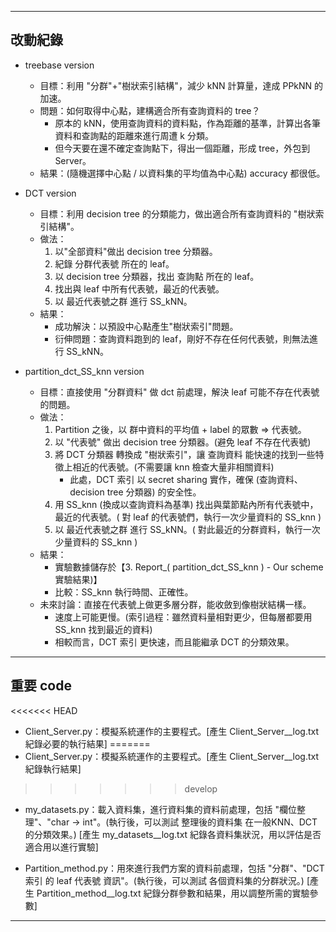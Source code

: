 
-----

## 改動紀錄

- treebase version
  
    - 目標：利用 "分群"+"樹狀索引結構"，減少 kNN 計算量，達成 PPkNN 的 加速。
    - 問題：如何取得中心點，建構適合所有查詢資料的 tree？
        - 原本的 kNN，使用查詢資料的資料點，作為距離的基準，計算出各筆資料和查詢點的距離來進行周遭 k 分類。
        - 但今天要在還不確定查詢點下，得出一個距離，形成 tree，外包到 Server。
    - 結果：(隨機選擇中心點 / 以資料集的平均值為中心點) accuracy 都很低。
    
- DCT version
  
    - 目標：利用 decision tree 的分類能力，做出適合所有查詢資料的 "樹狀索引結構"。
    - 做法：
        1. 以"全部資料"做出 decision tree 分類器。
        2. 紀錄 分群代表號 所在的 leaf。
        3. 以 decision tree 分類器，找出 查詢點 所在的 leaf。
        4. 找出與 leaf 中所有代表號，最近的代表號。
        5. 以 最近代表號之群 進行 SS_kNN。
    - 結果：
        - 成功解決：以預設中心點產生"樹狀索引"問題。
        - 衍伸問題：查詢資料跑到的 leaf，剛好不存在任何代表號，則無法進行 SS_kNN。

- partition_dct_SS_knn version

    - 目標：直接使用 "分群資料" 做 dct 前處理，解決 leaf 可能不存在代表號的問題。
    - 做法：
        1. Partition 之後，以 群中資料的平均值 + label 的眾數 => 代表號。
        2. 以 "代表號" 做出 decision tree 分類器。(避免 leaf 不存在代表號)
        3. 將 DCT 分類器 轉換成 "樹狀索引"，讓 查詢資料 能快速的找到一些特徵上相近的代表號。(不需要讓 knn 檢查大量非相關資料)
            - 此處，DCT 索引 以 secret sharing 實作，確保 (查詢資料、decision tree 分類器) 的安全性。
        4. 用 SS_knn (換成以查詢資料為基準) 找出與葉節點內所有代表號中，最近的代表號。( 對 leaf 的代表號們，執行一次少量資料的 SS_knn )
        5. 以 最近代表號之群 進行 SS_kNN。( 對此最近的分群資料，執行一次少量資料的 SS_knn )
    - 結果：
        - 實驗數據儲存於【3. Report_( partition_dct_SS_knn ) - Our scheme 實驗結果)】
        - 比較：SS_knn 執行時間、正確性。
    - 未來討論：直接在代表號上做更多層分群，能收斂到像樹狀結構一樣。
        - 速度上可能更慢。(索引過程：雖然資料量相對更少，但每層都要用 SS_knn 找到最近的資料)
        - 相較而言，DCT 索引 更快速，而且能繼承 DCT 的分類效果。 

-----

## 重要 code

<<<<<<< HEAD
- Client_Server.py：模擬系統運作的主要程式。[產生 Client_Server__log.txt 紀錄必要的執行結果]
=======
- Client_Server.py：模擬系統運作的主要程式。[產生 Client_Server__log.txt 紀錄執行結果]
>>>>>>> develop

- my_datasets.py：載入資料集，進行資料集的資料前處理，包括 "欄位整理"、"char -> int"。(執行後，可以測試 整理後的資料集 在一般KNN、DCT的分類效果。) [產生 my_datasets__log.txt 紀錄各資料集狀況，用以評估是否適合用以進行實驗]

- Partition_method.py：用來進行我們方案的資料前處理，包括 "分群"、"DCT索引 的 leaf 代表號 資訊"。(執行後，可以測試 各個資料集的分群狀況。) [產生 Partition_method__log.txt 紀錄分群參數和結果，用以調整所需的實驗參數]

-----
